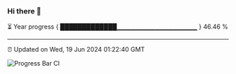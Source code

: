 ### Hi there 👋

⏳ Year progress { █████████████▁▁▁▁▁▁▁▁▁▁▁▁▁▁▁▁▁ } 46.46 %

---

⏰ Updated on Wed, 19 Jun 2024 01:22:40 GMT

![Progress Bar CI](https://github.com/ZhaoGui/ZhaoGui/workflows/Progress%20Bar%20CI/badge.svg)
